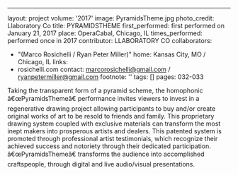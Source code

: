 ---
layout: project
volume: '2017'
image: PyramidsTheme.jpg
photo_credit: Llaboratory Co
title: PYRAMIDSTHEME
first_performed: first performed on January 21, 2017
place: OperaCabal, Chicago, IL
times_performed: performed once in 2017
contributor: LLABORATORY CO
collaborators:
- "(Marco Rosichelli / Ryan Peter Miller)"
home: Kansas City, MO / Chicago, IL
links:
- rosichelli.com
contact: marcorosichelli@gmail.com / ryanpetermiller@gmail.com
footnote: ''
tags: []
pages: 032-033



Taking the transparent form of a pyramid scheme, the homophonic â€œPyramidsThemeâ€ performance invites viewers to invest in a regenerative drawing project allowing participants to buy and/or create original works of art to be resold to friends and family. This proprietary drawing system coupled with exclusive materials can transform the most inept makers into prosperous artists and dealers. This patented system is promoted through professional artist testimonials, which recognize their achieved success and notoriety through their dedicated participation. â€œPyramidsThemeâ€ transforms the audience into accomplished craftspeople, through digital and live audio/visual presentations.
